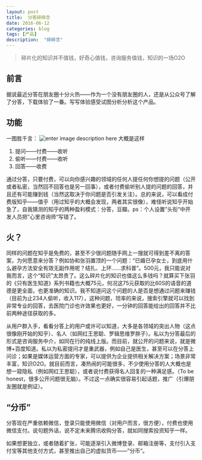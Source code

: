 ```yaml
---
layout: post
title:  分答碎碎念
date: 2016-06-12
categories: blog
tags: [产品]
description:  "碎碎念"
---
```


> 碎片化的知识并不值钱，好奇心值钱，咨询服务值钱，知识的一场O2O

## 前言
据说最近分答在朋友圈十分火热——作为一个没有朋友圈的人，还是从公众号了解了分答，下载体验了一番。写写体验感受试图分析分析这个产品。

## 功能
一图胜千言：
![enter image description here](http://7xsx6z.com1.z0.glb.clouddn.com/%E5%88%86%E7%AD%94.png)
大概是这样

1. 提问——付费——收听
2. 偷听——付费——收听
3. 回答——收费

通过分答，只要付费，可以向你感兴趣的领域的任何人提任何你想提的问题（公开或者私密，当然回不回答也是另一回事），或者付费偷听别人提的问题的回答，并且还有可能赚到钱（当然这取决于你问题是否引发关注）。总的来说，可以看成付费版知乎——值乎（用过知乎的大概会发现，两者其实很像），难怪听说知乎开始急了，自我猜测的知乎的两种盈利模式：分答，豆瓣。ps：个人设置”头衔“中开发人员把”心里咨询师“写错了。

## 火？
同样的问题在知乎是免费的，甚至不少很问题随手网上一搜就可得到差不离的答案，为何愿意来分答？例如协和张羽置顶的一个问题：“已婚已孕女士，到底用什么避孕方法安全有效无副作用呢？结扎、上环……求科普”。500元，我只能说对我而言，这个“知识”太昂贵了。这么碎片化的知识也值这么多钱吗？就算买下张羽的《只有医生知道》系列书籍也大概75元，何况这75元获取的比60S的语音的道德是更全面，也更准确的知识。我不知道问这个问题的人是否是想通过问题来赚钱（目前为止234人偷听，收入117），这种问题，坦率的来说，搜索引擎就可以找到非常专业的回答，去医院门诊也许效果也更好，一分钟的回答能给出的回答并不比前两种途径获取的多。

从用户群入手，看看分答上的用户或许可以知道，大多是各领域的突出人物（这点很像刚开始的知乎）、名人（如网红王思聪、罗辑思维罗胖子）。私以为分答最后的形式是咨询服务中介，如同在行的纯线上版。而目前，就公开的问题来说，就是微博+百度知道。私以为私密提问才是重武器，例如自己是医生，甚至可以在分答上问诊；如果是媒体运营方面的专家，可以提供为企业提供相关解决方案；场景非常丰富，知识O2O。就目前而言，凑热闹的可能很多，不少使用分答的人大概也是想一窥隐私（例如网红王思聪），或者说付费获得名人回复的一种满足感。（To be honest，很多公开问题很无脑）。不过这一点确实很容易引起话题，推广（引爆朋友圈就是例证）。

## “分币”
分答现在严重依赖微信，登录只能使用微信（对用户而言，很方便），付费也使用微信支付。说句题外话，说不定未来腾讯收购分答，就如同搜索投资知乎一样。

如果想更独立，或者随着扩张，可能逐渐引入微博登录、邮箱注册等，支付引入支付宝等其他支付方式，甚至推出自己的虚拟货币——”分币“。

